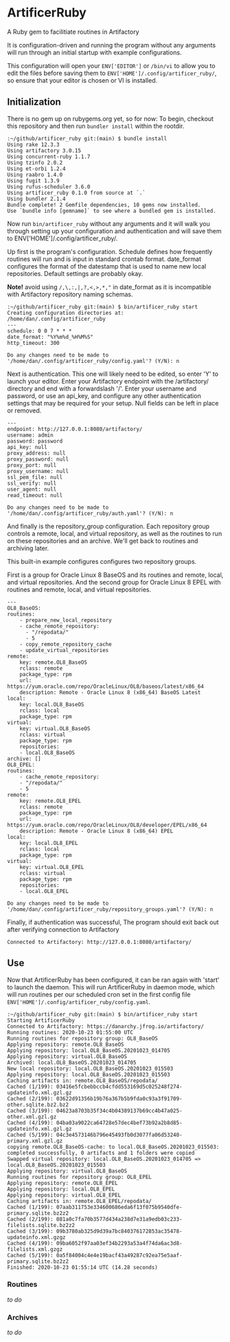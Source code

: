 # ArtificerRuby
A Ruby gem to facilitiate routines in Artifactory

It is configuration-driven and running the program without any arguments
will run through an initial startup with example configurations. 

This configuration will open your `ENV['EDITOR']` or `/bin/vi` to allow you
to edit the files before saving them to `ENV['HOME']/.config/artificer_ruby/`,
so ensure that your editor is chosen or VI is installed.

## Initialization
There is no gem up on rubygems.org yet, so for now:
To begin, checkout this repository and then run `bundler install` within the rootdir.

    :~/github/artificer_ruby git:(main) $ bundle install
    Using rake 12.3.3
    Using artifactory 3.0.15
    Using concurrent-ruby 1.1.7
    Using tzinfo 2.0.2
    Using et-orbi 1.2.4
    Using raabro 1.4.0
    Using fugit 1.3.9
    Using rufus-scheduler 3.6.0
    Using artificer_ruby 0.1.0 from source at `.`
    Using bundler 2.1.4
    Bundle complete! 2 Gemfile dependencies, 10 gems now installed.
    Use `bundle info [gemname]` to see where a bundled gem is installed.

Now run `bin/artificer_ruby` without any arguments and it will walk you through
setting up your configuration and authentication and will save them to 
ENV['HOME']/.config/artificer_ruby/.

Up first is the program's configuration. Schedule defines how frequently routines will
run and is input in standard crontab format. date_format configures the format of the
datestamp that is used to name new local repositories. Default settings are probably okay.

**Note!** avoid using `/,\,:,|,?,<,>,*,"` in date_format as it is incompatible with
Artifactory repository naming schemas.

    :~/github/artificer_ruby git:(main) $ bin/artificer_ruby start
    Creating configuration directories at: /home/dan/.config/artificer_ruby
    ---
    schedule: 0 0 7 * * *
    date_format: "%Y%m%d_%H%M%S"
    http_timeout: 300

    Do any changes need to be made to '/home/dan/.config/artificer_ruby/config.yaml'? (Y/N): n

Next is authentication. This one will likely need to be edited, so enter 'Y' to launch your editor.
Enter your Artifactory endpoint with the /artifactory/ directory and end with a forwardslash '/'.
Enter your username and password, or use an api_key, and configure any other authentication settings
that may be required for your setup. Null fields can be left in place or removed.
    
    ---
    endpoint: http://127.0.0.1:8080/artifactory/
    username: admin
    password: password
    api_key: null
    proxy_address: null
    proxy_password: null
    proxy_port: null
    proxy_username: null
    ssl_pem_file: null
    ssl_verify: null
    user_agent: null
    read_timeout: null

    Do any changes need to be made to '/home/dan/.config/artificer_ruby/auth.yaml'? (Y/N): n

And finally is the repository_group configuration. Each repository group controls a remote, local,
and virtual repository, as well as the routines to run on these repositories and an archive. 
We'll get back to routines and archiving later.

This built-in example configures configures two repository groups.

First is a group for Oracle Linux 8 BaseOS and its routines and remote, local, and virtual repositories. 
And the second group for Oracle Linux 8 EPEL with routines and remote, local, and virtual repositories.
    
    ---
    OL8_BaseOS:
    routines:
        - prepare_new_local_repository
        - cache_remote_repository:
          - "/repodata/"
          - 5
        - copy_remote_repository_cache
        - update_virtual_repositories
    remote:
        key: remote.OL8_BaseOS
        rclass: remote
        package_type: rpm
        url: https://yum.oracle.com/repo/OracleLinux/OL8/baseos/latest/x86_64
        description: Remote - Oracle Linux 8 (x86_64) BaseOS Latest
    local:
        key: local.OL8_BaseOS
        rclass: local
        package_type: rpm
    virtual:
        key: virtual.OL8_BaseOS
        rclass: virtual
        package_type: rpm
        repositories:
        - local.OL8_BaseOS
    archive: []
    OL8_EPEL:
    routines:
        - cache_remote_repository:
        - "/repodata/"
        - 5
    remote:
        key: remote.OL8_EPEL
        rclass: remote
        package_type: rpm
        url: https://yum.oracle.com/repo/OracleLinux/OL8/developer/EPEL/x86_64
        description: Remote - Oracle Linux 8 (x86_64) EPEL
    local:
        key: local.OL8_EPEL
        rclass: local
        package_type: rpm
    virtual:
        key: virtual.OL8_EPEL
        rclass: virtual
        package_type: rpm
        repositories:
        - local.OL8_EPEL

    Do any changes need to be made to '/home/dan/.config/artificer_ruby/repository_groups.yaml'? (Y/N): n
    
Finally, if authentication was successful, The program should exit back out after verifying 
connection to Artifactory

    Connected to Artifactory: http://127.0.0.1:8080/artifactory/
    

## Use

Now that ArtificerRuby has been configured, it can be ran again with 'start' to launch the daemon. 
This will run ArtificerRuby in daemon mode, which will run routines per our scheduled cron set
in the first config file `ENV['HOME']/.config/artificer_ruby/config.yaml`. 

    :~/github/artificer_ruby git:(main) $ bin/artificer_ruby start
    Starting ArtificerRuby
    Connected to Artifactory: https://danarchy.jfrog.io/artifactory/
    Running routines: 2020-10-23 01:55:00 UTC
    Running routines for repository group: OL8_BaseOS
    Applying repository: remote.OL8_BaseOS
    Applying repository: local.OL8_BaseOS.20201023_014705
    Applying repository: virtual.OL8_BaseOS
    Archived: local.OL8_BaseOS.20201023_014705
    New local repository: local.OL8_BaseOS.20201023_015503
    Applying repository: local.OL8_BaseOS.20201023_015503
    Caching artifacts in: remote.OL8_BaseOS/repodata/
    Cached (1/199): 03416e5fcbebbccb4cfdd553169d5c025248f274-updateinfo.xml.gzl.gz
    Cached (2/199): 03622d91356b19b76a367b5b9fda0c93a3f91709-other.sqlite.bz2.bz2
    Cached (3/199): 04623a8703b35f34c4b04389137b69cc4b47a025-other.xml.gzl.gz
    Cached (4/199): 04ba03a9022ca64728e57dec4bef73b92a2b8d85-updateinfo.xml.gzl.gz
    Cached (5/199): 04c3e4573146b796e45493fb0d3077fa06d53240-primary.xml.gzl.gz
    copying remote.OL8_BaseOS-cache: to local.OL8_BaseOS.20201023_015503: completed successfully, 0 artifacts and 1 folders were copied
    Swapped virtual repository: local.OL8_BaseOS.20201023_014705 => local.OL8_BaseOS.20201023_015503
    Applying repository: virtual.OL8_BaseOS
    Running routines for repository group: OL8_EPEL
    Applying repository: remote.OL8_EPEL
    Applying repository: local.OL8_EPEL
    Applying repository: virtual.OL8_EPEL
    Caching artifacts in: remote.OL8_EPEL/repodata/
    Cached (1/199): 07aab311753e334600686eda6f13f075b9540dfe-primary.sqlite.bz2z2
    Cached (2/199): 081a0c7fa70b3577d434a238d7e31a9edb03c233-filelists.sqlite.bz2z2
    Cached (3/199): 09b3780ab325d9d39a7bc840376172853ac35478-updateinfo.xml.gzgz
    Cached (4/199): 09ba6052f97aa03ef34b2293a53a4f74da6ac3d8-filelists.xml.gzgz
    Cached (5/199): 0a5f84004c4e4e19bacf43a49287c92ea75e5aaf-primary.sqlite.bz2z2
    Finished: 2020-10-23 01:55:14 UTC (14.28 seconds)
    
### Routines
*to do*

### Archives
*to do*
